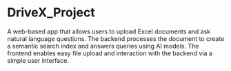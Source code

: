 # DriveX_Project
A web-based app that allows users to upload Excel documents and ask natural language questions. The backend processes the document to create a semantic search index and answers queries using AI models. The frontend enables easy file upload and interaction with the backend via a simple user interface.
